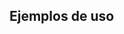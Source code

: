 ## Ejemplos de uso

<div class="w-full h-48 p-4" id="plot-cotizacion-actual-cripto"></div>

<Plot />

